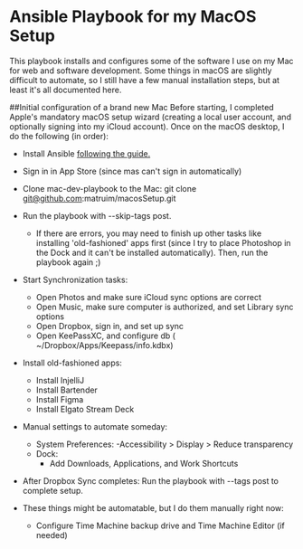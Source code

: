 # Ansible Playbook for my MacOS Setup

This playbook installs and configures some of the software I use on my Mac for web and software development. Some things in macOS are slightly difficult to automate, so I still have a few manual installation steps, but at least it's all documented here.


##Initial configuration of a brand new Mac
Before starting, I completed Apple's mandatory macOS setup wizard (creating a local user account, and optionally signing into my iCloud account). Once on the macOS desktop, I do the following (in order):

- Install Ansible [following the guide.](https://docs.ansible.com/ansible/latest/installation_guide/index.html)
- Sign in in App Store (since mas can't sign in automatically)
- Clone mac-dev-playbook to the Mac: git clone git@github.com:matruim/macosSetup.git
- Run the playbook with --skip-tags post.
    - If there are errors, you may need to finish up other tasks like installing 'old-fashioned' apps first (since I try to place Photoshop in the Dock and it can't be installed automatically). Then, run the playbook again ;)
- Start Synchronization tasks:
    - Open Photos and make sure iCloud sync options are correct
    - Open Music, make sure computer is authorized, and set Library sync options
    - Open Dropbox, sign in, and set up sync
    - Open KeePassXC, and configure db ( ~/Dropbox/Apps/Keepass/info.kdbx)
- Install old-fashioned apps:
    - Install InjelliJ
    - Install Bartender
    - Install Figma 
    - Install Elgato Stream Deck

- Manual settings to automate someday:
    - System Preferences:
        -Accessibility > Display > Reduce transparency
    - Dock:
        - Add Downloads, Applications, and Work Shortcuts
- After Dropbox Sync completes: Run the playbook with --tags post to complete setup.

- These things might be automatable, but I do them manually right now:
    - Configure Time Machine backup drive and Time Machine Editor (if needed)